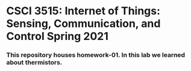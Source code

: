 # CSCI 3515: Internet of Things: Sensing, Communication, and Control Spring 2021
### This repository houses homework-01. In this lab we learned about thermistors. 